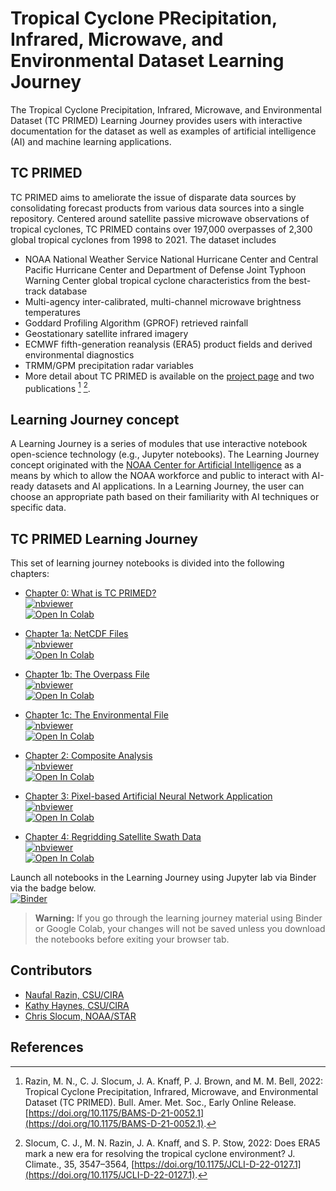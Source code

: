 # Tropical Cyclone PRecipitation, Infrared, Microwave, and Environmental Dataset Learning Journey

The Tropical Cyclone Precipitation, Infrared, Microwave, and Environmental Dataset (TC PRIMED) Learning Journey provides users with interactive documentation for the dataset as well as examples of artificial intelligence (AI) and machine learning applications.

## TC PRIMED

TC PRIMED aims to ameliorate the issue of disparate data sources by consolidating forecast products from various data sources into a single repository. Centered around satellite passive microwave observations of tropical cyclones, TC PRIMED contains over 197,000 overpasses of 2,300 global tropical cyclones from 1998 to 2021. The dataset includes
* NOAA National Weather Service National Hurricane Center and Central Pacific Hurricane Center and Department of Defense Joint Typhoon Warning Center global tropical cyclone characteristics from the best-track database
* Multi-agency inter-calibrated, multi-channel microwave brightness temperatures
* Goddard Profiling Algorithm (GPROF) retrieved rainfall
* Geostationary satellite infrared imagery
* ECMWF fifth-generation reanalysis (ERA5) product fields and derived environmental diagnostics
* TRMM/GPM precipitation radar variables
* More detail about TC PRIMED is available on the [project page](https://rammb-data.cira.colostate.edu/tcprimed/) and two publications [^1] [^2].

## Learning Journey concept

A Learning Journey is a series of modules that use interactive notebook open-science technology (e.g., Jupyter notebooks). The Learning Journey concept originated with the [NOAA Center for Artificial Intelligence](https://www.noaa.gov/noaa-center-for-artificial-intelligence/noaa-center-for-artificial-intelligence) as a means by which to allow the NOAA workforce and public to interact with AI-ready datasets and AI applications. In a Learning Journey, the user can choose an appropriate path based on their familiarity with AI techniques or specific data.

## TC PRIMED Learning Journey
This set of learning journey notebooks is divided into the following chapters:
* [Chapter 0: What is TC PRIMED?](TCPRIMED_Chap0_Introduction.ipynb)<br>
  [![nbviewer](https://raw.githubusercontent.com/jupyter/design/master/logos/Badges/nbviewer_badge.svg)](https://nbviewer.org/github/CSU-CIRA/tcprimed_learning_journey/blob/main/TCPRIMED_Chap0_Introduction.ipynb)<br>
  [![Open In Colab](https://colab.research.google.com/assets/colab-badge.svg)](https://colab.research.google.com/github/CSU-CIRA/tcprimed_learning_journey/blob/main/TCPRIMED_Chap0_Introduction.ipynb)

* [Chapter 1a: NetCDF Files](TCPRIMED_Chap1a_NetCDF.ipynb)<br>
  [![nbviewer](https://raw.githubusercontent.com/jupyter/design/master/logos/Badges/nbviewer_badge.svg)](https://nbviewer.org/github/CSU-CIRA/tcprimed_learning_journey/blob/main/TCPRIMED_Chap1a_NetCDF.ipynb)<br>
  [![Open In Colab](https://colab.research.google.com/assets/colab-badge.svg)](https://colab.research.google.com/github/CSU-CIRA/tcprimed_learning_journey/blob/main/TCPRIMED_Chap1a_NetCDF.ipynb)

* [Chapter 1b: The Overpass File](TCPRIMED_Chap1b_OverpassFile.ipynb)<br>
  [![nbviewer](https://raw.githubusercontent.com/jupyter/design/master/logos/Badges/nbviewer_badge.svg)](https://nbviewer.org/github/CSU-CIRA/tcprimed_learning_journey/blob/main/TCPRIMED_Chap1b_OverpassFile.ipynb)<br>
  [![Open In Colab](https://colab.research.google.com/assets/colab-badge.svg)](https://colab.research.google.com/github/CSU-CIRA/tcprimed_learning_journey/blob/main/TCPRIMED_Chap1b_OverpassFile.ipynb)

* [Chapter 1c: The Environmental File](TCPRIMED_Chap1c_EnvironmentalFile.ipynb)<br>
  [![nbviewer](https://raw.githubusercontent.com/jupyter/design/master/logos/Badges/nbviewer_badge.svg)](https://nbviewer.org/github/CSU-CIRA/tcprimed_learning_journey/blob/main/TCPRIMED_Chap1c_EnvironmentalFile.ipynb)<br>
  [![Open In Colab](https://colab.research.google.com/assets/colab-badge.svg)](https://colab.research.google.com/github/CSU-CIRA/tcprimed_learning_journey/blob/main/TCPRIMED_Chap1c_EnvironmentalFile.ipynb)

* [Chapter 2: Composite Analysis](TCPRIMED_Chap2_CompositeAnalysis.ipynb)<br>
  [![nbviewer](https://raw.githubusercontent.com/jupyter/design/master/logos/Badges/nbviewer_badge.svg)](https://nbviewer.org/github/CSU-CIRA/tcprimed_learning_journey/blob/main/TCPRIMED_Chap2_CompositeAnalysis.ipynb)<br>
  [![Open In Colab](https://colab.research.google.com/assets/colab-badge.svg)](https://colab.research.google.com/github/CSU-CIRA/tcprimed_learning_journey/blob/main/TCPRIMED_Chap2_CompositeAnalysis.ipynb)

* [Chapter 3: Pixel-based Artificial Neural Network Application](TCPRIMED_Chap3_Pixel-BasedNeuralNetwork.ipynb)<br>
  [![nbviewer](https://raw.githubusercontent.com/jupyter/design/master/logos/Badges/nbviewer_badge.svg)](https://nbviewer.org/github/CSU-CIRA/tcprimed_learning_journey/blob/main/TCPRIMED_Chap3_Pixel-BasedNeuralNetwork.ipynb)<br>
  [![Open In Colab](https://colab.research.google.com/assets/colab-badge.svg)](https://colab.research.google.com/github/CSU-CIRA/tcprimed_learning_journey/blob/main/TCPRIMED_Chap3_Pixel-BasedNeuralNetwork.ipynb)

* [Chapter 4: Regridding Satellite Swath Data](TCPRIMED_Chap4_RegriddingSwathData.ipynb)<br>
  [![nbviewer](https://raw.githubusercontent.com/jupyter/design/master/logos/Badges/nbviewer_badge.svg)](https://nbviewer.org/github/CSU-CIRA/tcprimed_learning_journey/blob/main/TCPRIMED_Chap4_RegriddingSwathData.ipynb)<br>
  [![Open In Colab](https://colab.research.google.com/assets/colab-badge.svg)](https://colab.research.google.com/github/CSU-CIRA/tcprimed_learning_journey/blob/main/TCPRIMED_Chap4_RegriddingSwathData.ipynb)

Launch all notebooks in the Learning Journey using Jupyter lab via Binder via the badge below.<br>
[![Binder](https://mybinder.org/badge_logo.svg)](https://mybinder.org/v2/gh/CSU-CIRA/tcprimed_binder_sandbox/main?urlpath=git-pull%3Frepo%3Dhttps%253A%252F%252Fgithub.com%252FCSU-CIRA%252Ftcprimed_learning_journey%26urlpath%3Dlab%252Ftree%252Ftcprimed_learning_journey%252F%26branch%3Dmain)


> **Warning:**
> If you go through the learning journey material using Binder or Google Colab, your
> changes will not be saved unless you download the notebooks before exiting
> your browser tab.

## Contributors

* [Naufal Razin, CSU/CIRA](https://www.cira.colostate.edu/staff/razin-naufal/)
* [Kathy Haynes, CSU/CIRA](https://www.cira.colostate.edu/staff/haynes-katherine/)
* [Chris Slocum, NOAA/STAR](https://www.star.nesdis.noaa.gov/star/Slocum_C.php)

## References
[^1]: Razin, M. N., C. J. Slocum, J. A. Knaff, P. J. Brown, and M. M. Bell, 2022: Tropical Cyclone Precipitation, Infrared, Microwave, and Environmental Dataset (TC PRIMED). Bull. Amer. Met. Soc., Early Online Release. [https://doi.org/10.1175/BAMS-D-21-0052.1](https://doi.org/10.1175/BAMS-D-21-0052.1).
[^2]: Slocum, C. J., M. N. Razin, J. A. Knaff, and S. P. Stow, 2022: Does ERA5 mark a new era for resolving the tropical cyclone environment? J. Climate., 35, 3547–3564, [https://doi.org/10.1175/JCLI-D-22-0127.1](https://doi.org/10.1175/JCLI-D-22-0127.1).

